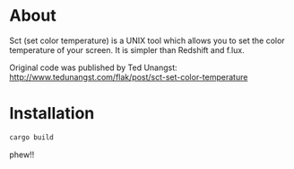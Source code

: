 # About

Sct (set color temperature) is a UNIX tool which allows you to set the color
temperature of your screen. It is simpler than Redshift and f.lux.

Original code was published by Ted Unangst:
http://www.tedunangst.com/flak/post/sct-set-color-temperature

# Installation

```bash
cargo build
```
phew!!
